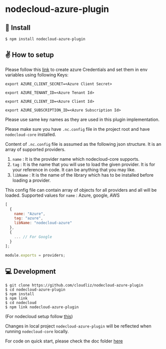 # nodecloud-azure-plugin

## 🚀 Install

```
$ npm install nodecloud-azure-plugin
```

## ✌️ How to setup

Please follow this [link](https://github.com/Azure/azure-sdk-for-node/blob/master/Documentation/Authentication.md#service-principal-authentication) to create azure Credentials and set them in env variables using following Keys:

`export AZURE_CLIENT_SECRET=<Azure Client Secret>`

`export AZURE_TENANT_ID=<Azure Tenant Id>`

`export AZURE_CLIENT_ID=<Azure Client Id>`

`export AZURE_SUBSCRIPTION_ID=<Azure Subscription Id>`

Please use same key names as they are used in this plugin implementation.

Please make sure you have `.nc.config` file in the project root and have `nodecloud-core` installed.

Content of `.nc.config` file is assumed as the following json structure.
It is an array of supported providers.

1.  `name` : It is the provider name which nodecloud-core supports.
2.  `tag` : It is the name that you will use to load the given provider. It is for your reference in code. It can be anything that you may like.
3.  `libName` : It is the name of the library which has to be installed before loading a provider.

This config file can contain array of objects for all providers and all will be loaded.
Supported values for `name` : Azure, google, AWS

```js
[
  {
    name: "Azure",
    tag: "azure",
    libName: "nodecloud-azure"
  },
  {
    ... // For Google
  }
];

module.exports = providers;
```

## 💻 Development

```
$ git clone https://github.com/cloudliz/nodecloud-azure-plugin
$ cd nodecloud-azure-plugin
$ npm install
$ npm link
$ cd nodecloud
$ npm link nodecloud-azure-plugin
```
(For nodecloud setup follow [this](https://github.com/cloudlibz/nodecloud))

Changes in local project `nodecloud-azure-plugin` will be reflected when running `nodecloud-core` locally.

For code on quick start, please check the doc folder [here](https://github.com/cloudlibz/nodecloud-azure-plugin/tree/master/docs)
